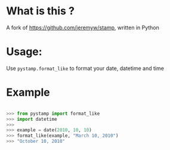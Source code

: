 What is this ?
==============

A fork of https://github.com/jeremyw/stamp, written in Python

Usage:
======

Use `pystamp.format_like` to format your date, datetime and time

Example
=======

```python

>>> from pystamp import format_like
>>> import datetime
>>>
>>> example = date(2010, 10, 10)
>>> format_like(example, "March 10, 2010")
>>> "October 10, 2010"
```
